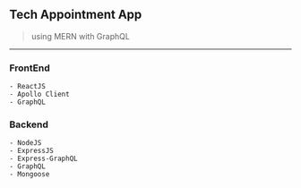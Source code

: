 ## Tech Appointment App

> using MERN with GraphQL

<hr/>

### FrontEnd

    - ReactJS
    - Apollo Client
    - GraphQL

### Backend

    - NodeJS
    - ExpressJS
    - Express-GraphQL
    - GraphQL
    - Mongoose
